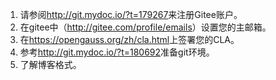 1. 请参阅<http://git.mydoc.io/?t=179267>来注册Gitee账户。
2. 在gitee中（<http://gitee.com/profile/emails>）设置您的主邮箱。
3. 在<https://opengauss.org/zh/cla.html>上签署您的CLA。
4. 参考<http://git.mydoc.io/?t=180692>准备git环境。
5. 了解博客格式。